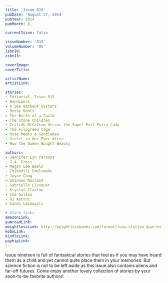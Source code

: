 ```yaml
---
title: 'Issue 019'
pubDate: 'August 27, 2014'
pubYear: 2014
pubMonth: 8,

currentIssue: false

issueNumber: '019'
volumeNumber: '05'
isbn10: 
isbn13: 

coverImage: 
coverTitle: 

artistName: 
artistLink: 

stories:
- Editorial, Issue 019
- Handiwork
- A Sea Without Oysters
- Bossy Boots
- The Birth of a Child
- The Stone Children
- Ceilidh McCallum Versus the Super Evil Fairy Lady
- The Filigreed Cage
- Rose Meets a Gentleman
- Gretel in Her Ever After
- How the Queen Bought Beauty

authors:
- Jennifer Lyn Parsons
- J.A. Gross
- Megan Lee Beals
- Chikodili Emelumadu
- Joyce Chng
- Shannon Norland
- Gabrielle Lissauer
- Krystal Claxton
- Che Gilson
- RJ Astruc
- Sandi Leibowitz

# Store links
amazonLink: 
gumroadLink: 
weightlessLink: http://weightlessbooks.com/format/luna-station-quarterly-issue-19/
koboLink: 
kindleLink: 
payhipLink: 
---
```


Issue nineteen is full of fantastical stories that feel as if you may have heard them as a child and yet cannot quite place them in your memories. But science fiction is not to be left aside as this issue also contains aliens and far-off futures. Come enjoy another lovely collection of stories by your soon-to-be favorite authors!
